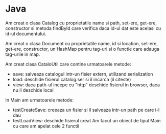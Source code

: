# Java
Am creat o clasa Catalog cu proprietatile name si path, set-ere, get-ere, constructor si metoda findById care verifica daca id-ul dat este
acelasi cu id-ul documentului.

Am creat o clasa Document cu proprietatile name, id si location, set-ere, get-ere, constructor, un HashMap pentru tag-uri si o functie care
adauga tag-urile in map.

Am creat clasa CataloUtil care contine urmatoarele metode:
- save: salveaza catalogul intr-un fisier extern, utilizand serialization
- load: deschide fisierul catalog.ser si il incarca (il citeste)
- view: daca path-ul incepe cu "http" deschide fisierul in browser, daca nu il deschide local

In Main am urmatoarele metode:
- testCreateSave: creeaza un fisier si il salveaza intr-un path pe care i-l dau
- testLoadView: deschide fisierul creat
Am facut un obiect de tipul Main cu care am apelat cele 2 functii
